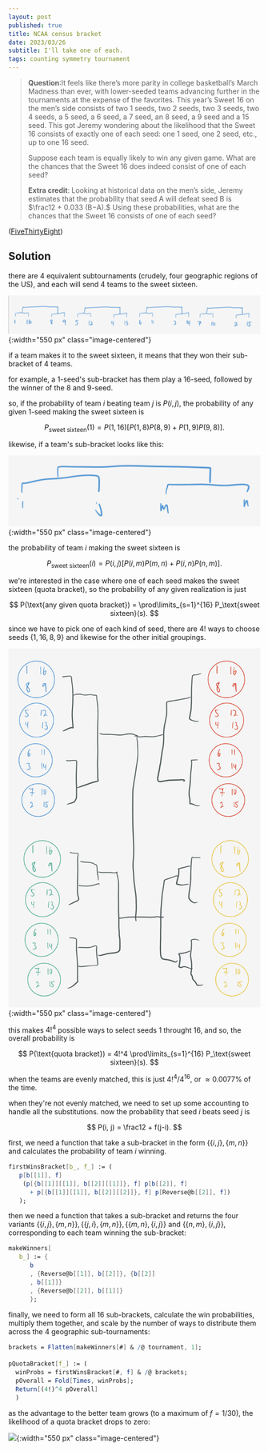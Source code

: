 ```yaml
---
layout: post
published: true
title: NCAA census bracket
date: 2023/03/26
subtitle: I'll take one of each.
tags: counting symmetry tournament
---
```


>**Question**:It feels like there’s more parity in college basketball’s March Madness than ever, with lower-seeded teams advancing further in the tournaments at the expense of the favorites. This year’s Sweet 16 on the men’s side consists of two 1 seeds, two 2 seeds, two 3 seeds, two 4 seeds, a 5 seed, a 6 seed, a 7 seed, an 8 seed, a 9 seed and a 15 seed. This got Jeremy wondering about the likelihood that the Sweet 16 consists of exactly one of each seed: one 1 seed, one 2 seed, etc., up to one 16 seed.
>
>Suppose each team is equally likely to win any given game. What are the chances that the Sweet 16 does indeed consist of one of each seed?
>
>**Extra credit**: Looking at historical data on the men’s side, Jeremy estimates that the probability that seed A will defeat seed B is $\frac12 + 0.033 (B−A).$ Using these probabilities, what are the chances that the Sweet 16 consists of one of each seed?

<!--more-->

([FiveThirtyEight](URL))

## Solution

there are $4$ equivalent subtournaments (crudely, four geographic regions of the US), and each will send $4$ teams to the sweet sixteen.

![](/img/2023-03-26-regional-tournament.png){:width="550 px" class="image-centered"}

if a team makes it to the sweet sixteen, it means that they won their sub-bracket of $4$ teams.

for example, a $1$-seed's sub-bracket has them play a $16$-seed, followed by the winner of the $8$ and $9$-seed.

so, if the probability of team $i$ beating team $j$ is $P(i,j),$ the probability of any given $1$-seed making the sweet sixteen is 

$$ P_\text{sweet sixteen}(1) = P(1,16)\left[P(1,8)P(8,9) + P(1,9)P(9,8)\right]. $$

likewise, if a team's sub-bracket looks like this:

![](/img/2023-03-26-sub-bracket.png){:width="550 px" class="image-centered"}

the probability of team $i$ making the sweet sixteen is

$$ P_\text{sweet sixteen}(i) = P(i,j)\left[P(i,m)P(m,n) + P(i,n)P(n,m)\right]. $$

we're interested in the case where one of each seed makes the sweet sixteen (quota bracket), so the probability of any given realization is just

$$ P(\text{any given quota bracket}) = \prod\limits_{s=1}^{16} P_\text{sweet sixteen}(s). $$

since we have to pick one of each kind of seed, there are $4!$ ways to choose seeds $\{1,16,8,9\}$ and likewise for the other initial groupings. 

![](/img/2023-03-26-tournament.jpg){:width="550 px" class="image-centered"}

this makes $4!^4$ possible ways to select seeds $1$ throught $16,$ and so, the overall probability is

$$ P(\text{quota bracket}) = 4!^4 \prod\limits_{s=1}^{16} P_\text{sweet sixteen}(s). $$

when the teams are evenly matched, this is just $4!^4/4^{16},$ or $\approx 0.0077\%$ of the time. 

when they're not evenly matched, we need to set up some accounting to handle all the substitutions. now the probability that seed $i$ beats seed $j$ is 

$$ P(i, j) = \frac12 + f(j-i). $$

first, we need a function that take a sub-bracket in the form $\{\{i,j\},\{m,n\}\}$ and calculates the probability of team $i$ winning.

```mathematica
firstWinsBracket[b_, f_] := (
   p[b[[1]], f]
    (p[{b[[1]][[1]], b[[2]][[1]]}, f] p[b[[2]], f]
      + p[{b[[1]][[1]], b[[2]][[2]]}, f] p[Reverse@b[[2]], f])
   );
```

then we need a function that takes a sub-bracket and returns the four variants $\{\{i,j\},\{m,n\}\}, \{\{j,i\},\{m,n\}\}, \{\{m,n\},\{i,j\}\}$ and $\{\{n,m\},\{i,j\}\},$ corresponding to each team winning the sub-bracket:

```mathematica
makeWinners[
   b_] := {
      b
      , {Reverse@b[[1]], b[[2]]}, {b[[2]]
      , b[[1]]}
      , {Reverse@b[[2]], b[[1]]}
      };
```

finally, we need to form all $16$ sub-brackets, calculate the win probabilities, multiply them together, and scale by the number of ways to distribute them across the $4$ geographic sub-tournaments:

```mathematica
brackets = Flatten[makeWinners[#] & /@ tournament, 1];

pQuotaBracket[f_] := (
  winProbs = firstWinsBracket[#, f] & /@ brackets;
  pOverall = Fold[Times, winProbs];
  Return[(4!)^4 pOverall]
  )

```

as the advantage to the better team grows (to a maximum of $f = 1/30$), the likelihood of a quota bracket drops to zero:

![](/img/2023-03-26-tournament-prob-f.png){:width="550 px" class="image-centered"}

<br>

